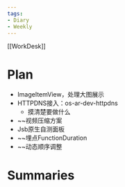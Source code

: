 ```yaml
---
tags:
- Diary 
- Weekly
---
```

[[WorkDesk]]
# Plan
- ImageItemView，处理大图展示
- HTTPDNS接入：os-ar-dev-httpdns
	- 摸清楚要做什么
- ~~视频压缩方案
- Jsb原生自测面板
- ~~埋点FunctionDuration
- ~~动态顺序调整
# Summaries 
